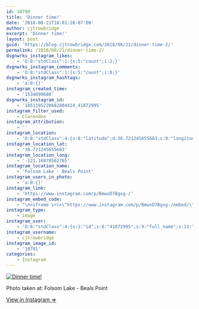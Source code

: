 ```yaml
---
id: 10790
title: 'Dinner time!'
date: '2018-08-21T18:01:28-07:00'
author: cjtrowbridge
excerpt: 'Dinner time!'
layout: post
guid: 'https://blog.cjtrowbridge.com/2018/08/21/dinner-time-2/'
permalink: /2018/08/21/dinner-time-2/
dsgnwrks_instagram_likes:
    - 'O:8:"stdClass":1:{s:5:"count";i:2;}'
dsgnwrks_instagram_comments:
    - 'O:8:"stdClass":1:{s:5:"count";i:0;}'
dsgnwrks_instagram_hashtags:
    - 'a:0:{}'
instagram_created_time:
    - '1534899688'
dsgnwrks_instagram_id:
    - '1851195220662884414_41872995'
instagram_filter_used:
    - Clarendon
instagram_attribution:
    - ''
instagram_location:
    - 'O:8:"stdClass":4:{s:8:"latitude";d:38.721245655683;s:9:"longitude";d:-121.16878562765;s:4:"name";s:25:"Folsom Lake - Beals Point";s:2:"id";i:1982266;}'
instagram_location_lat:
    - '38.721245655683'
instagram_location_long:
    - '-121.16878562765'
instagram_location_name:
    - 'Folsom Lake - Beals Point'
instagram_users_in_photo:
    - 'a:0:{}'
instagram_link:
    - 'https://www.instagram.com/p/BmwxD7Bgxg-/'
instagram_embed_code:
    - "\n<iframe src=\"https://www.instagram.com/p/BmwxD7Bgxg-/embed/\" width=\"612\" height=\"710\" frameborder=\"0\" scrolling=\"no\" allowtransparency=\"true\" class=\"insta-image-embed\"></iframe>\n"
instagram_type:
    - image
instagram_user:
    - 'O:8:"stdClass":4:{s:2:"id";s:8:"41872995";s:9:"full_name";s:13:"CJ Trowbridge";s:15:"profile_picture";s:141:"https://scontent.cdninstagram.com/vp/c93d7c6cca10c47382e1b61b6f66100c/5C07D31C/t51.2885-19/s150x150/13724650_1188772791164794_142557231_a.jpg";s:8:"username";s:12:"cjtrowbridge";}'
instagram_username:
    - cjtrowbridge
instagram_image_id:
    - '10791'
categories:
    - Instagram
---
```


[![Dinner time!](https://blog.cjtrowbridge.com/wp-content/uploads/2018/08/1534899688-1-1.jpg)](https://www.instagram.com/p/BmwxD7Bgxg-/)

Photo taken at: Folsom Lake - Beals Point

[View in Instagram ⇒](https://www.instagram.com/p/BmwxD7Bgxg-/)